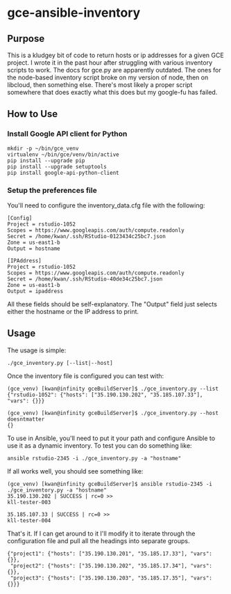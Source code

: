 # gce-ansible-inventory #

## Purpose ##

This is a kludgey bit of code to return hosts or ip addresses for a given GCE project. 
I wrote it in the past hour after struggling with various inventory scripts to work.
The docs for gce.py are apparently outdated. The ones for the node-based inventory script
broke on my version of node, then on libcloud, then something else. There's most likely
a proper script somewhere that does exactly what this does but my google-fu has failed.

## How to Use ##
### Install Google API client for Python ###

```
mkdir -p ~/bin/gce_venv
virtualenv ~/bin/gce/venv/bin/active
pip install --upgrade pip
pip install --upgrade setuptools
pip install google-api-python-client
```

### Setup the preferences file ###
You'll need to configure the inventory_data.cfg file with the following:

```
[Config]
Project = rstudio-1052
Scopes = https://www.googleapis.com/auth/compute.readonly
Secret = /home/kwan/.ssh/RStudio-0123434c25bc7.json
Zone = us-east1-b
Output = hostname

[IPAddress]
Project = rstudio-1052
Scopes = https://www.googleapis.com/auth/compute.readonly
Secret = /home/kwan/.ssh/RStudio-40de34c25bc7.json
Zone = us-east1-b
Output = ipaddress
```

All these fields should be self-explanatory.  The "Output" field just selects either
the hostname or the IP address to print.


## Usage ##
The usage is simple:
```
./gce_inventory.py [--list|--host]
```

Once the inventory file is configured you can test with:
```
(gce_venv) [kwan@infinity gceBuildServer]$ ./gce_inventory.py --list
{"rstudio-1052": {"hosts": ["35.190.130.202", "35.185.107.33"], "vars": {}}}

(gce_venv) [kwan@infinity gceBuildServer]$ ./gce_inventory.py --host doesntmatter
{}
```

To use in Ansible, you'll need to put it your path and configure Ansible to use it
as a dynamic inventory. To test you can do something like:

```
ansible rstudio-2345 -i ./gce_inventory.py -a "hostname"
```

If all works well, you should see something like:
```
(gce_venv) [kwan@infinity gceBuildServer]$ ansible rstudio-2345 -i ./gce_inventory.py -a "hostname"
35.190.130.202 | SUCCESS | rc=0 >>
kll-tester-003

35.185.107.33 | SUCCESS | rc=0 >>
kll-tester-004
```
That's it. If I can get around to it I'll modify it to iterate through the configuration file
and pull all the headings into separate groups.
```
{"project1": {"hosts": ["35.190.130.201", "35.185.17.33"], "vars": {}},
 "project2": {"hosts": ["35.190.130.202", "35.185.17.34"], "vars": {}},
 "project3": {"hosts": ["35.190.130.203", "35.185.17.35"], "vars": {}}}
```

